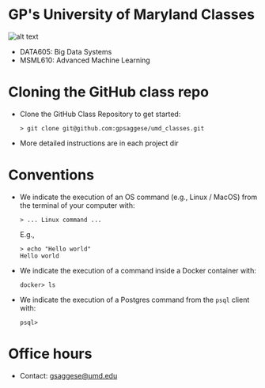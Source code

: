 # GP's University of Maryland Classes

![alt text](https://1000logos.net/wp-content/uploads/2022/07/University-of-Maryland-Logo.png)

- DATA605: Big Data Systems
- MSML610: Advanced Machine Learning

# Cloning the GitHub class repo

- Clone the GitHub Class Repository to get started:
  ```
  > git clone git@github.com:gpsaggese/umd_classes.git
  ```
- More detailed instructions are in each project dir

# Conventions
- We indicate the execution of an OS command (e.g., Linux / MacOS) from the terminal
  of your computer with:
  ```
  > ... Linux command ...
  ```
  E.g.,
  ```
  > echo "Hello world"
  Hello world
  ```

- We indicate the execution of a command inside a Docker container with:
  ```
  docker> ls 
  ```

- We indicate the execution of a Postgres command from the `psql` client with:
  ```
  psql> 
  ```

# Office hours
- Contact: gsaggese@umd.edu
